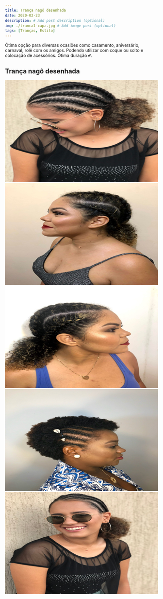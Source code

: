 ```yaml
---
title: Trança nagô desenhada
date: 2020-02-23
description: # Add post description (optional)
img: ./tranca1-capa.jpg # Add image post (optional)
tags: [Tranças, Estilo]
---
```


Ótima opção para diversas ocasiões como casamento, aniversário, carnaval, rolê com os amigos.
Podendo utilizar com coque ou solto e colocação de acessórios. Ótima duração 💕.

## Trança nagô desenhada

![Trança com anéis](./tranca1-post1.jpg)
![Trança com anéis](./tranca2-post1.jpg)
![Trança com anéis](./tranca3-post1.jpg)
![Trança com anéis](./tranca4-post1.jpg)
![Trança com anéis](./tranca5-post1.jpg)

<!-- > monte de mensagem aqui do vini. -->